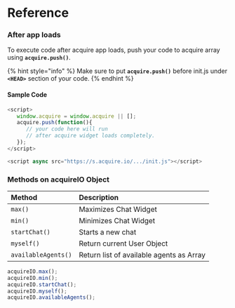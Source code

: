 # Reference

### After app loads

To execute code after acquire app loads, push your code to acquire array using **`acquire.push()`**.

{% hint style="info" %}
 Make sure to put **`acquire.push()`** before init.js under **`<HEAD>`** section of your code.
{% endhint %}

#### Sample Code

```javascript
<script>
   window.acquire = window.acquire || [];
   acquire.push(function(){
      // your code here will run
      // after acquire widget loads completely.
   });
</script>

<script async src="https://s.acquire.io/.../init.js"></script>
```

### Methods on acquireIO Object

|  Method |  Description |
| :--- | :--- |
| `max()` |  Maximizes Chat Widget |
| `min()` | Minimizes Chat Widget |
|  `startChat()` | Starts a new chat |
| `myself()` |  Return current User Object |
| `availableAgents()` | Return list of available agents as Array |

```javascript
acquireIO.max();
acquireIO.min();
acquireIO.startChat();
acquireIO.myself();
acquireIO.availableAgents();
```

